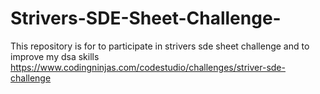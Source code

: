 # Strivers-SDE-Sheet-Challenge-
This repository is for to participate in strivers sde sheet challenge and to improve my dsa skills 
https://www.codingninjas.com/codestudio/challenges/striver-sde-challenge
